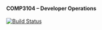 #### COMP3104 – Developer Operations
[![Build Status](https://app.travis-ci.com/pbobo/COMP3104.svg?branch=main)](https://app.travis-ci.com/pbobo/COMP3104)